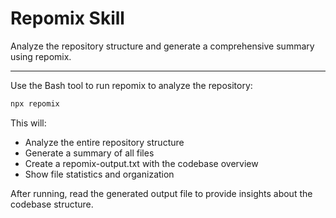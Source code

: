 # Repomix Skill

Analyze the repository structure and generate a comprehensive summary using repomix.

---

Use the Bash tool to run repomix to analyze the repository:

```bash
npx repomix
```

This will:
- Analyze the entire repository structure
- Generate a summary of all files
- Create a repomix-output.txt with the codebase overview
- Show file statistics and organization

After running, read the generated output file to provide insights about the codebase structure.
